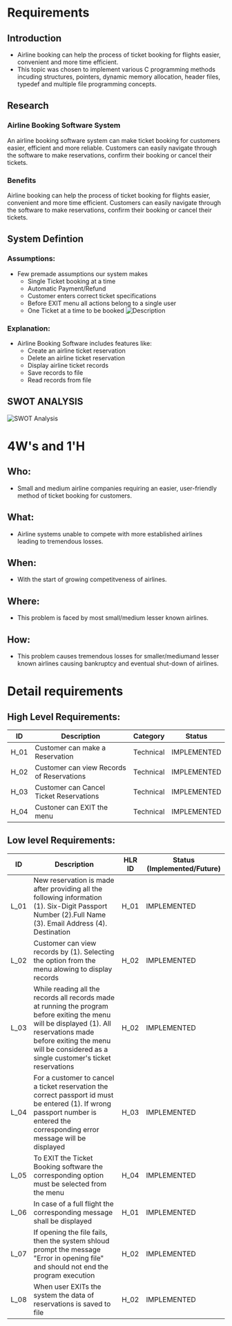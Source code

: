 # Requirements
## Introduction
 * Airline booking can help the process of ticket booking for flights easier, convenient and more time efficient.
 * This topic was chosen to implement various C programming methods incuding structures, pointers, dynamic memory allocation, header files, typedef and multiple file programming concepts.

## Research
### Airline Booking Software System 
An airline booking software system can make ticket booking for customers easier, efficient and more reliable. Customers can easily navigate through the software to make reservations, confirm their booking or cancel their tickets.


### Benefits
Airline booking can help the process of ticket booking for flights easier, convenient and more time efficient.
Customers can easily navigate through the software to make reservations, confirm their booking or cancel their tickets.


## System Defintion
### Assumptions:
* Few premade assumptions our system makes
    * Single Ticket booking at a time
    * Automatic Payment/Refund
    * Customer enters correct ticket specifications
    * Before EXIT menu all actions belong to a single user
    * One Ticket at a time to be booked
![Description](https://github.com/KarishmaSavant/LTTS_MiniProject/blob/main/1_Requirements/System.png)
### Explanation:
* Airline Booking Software includes features like:
    * Create an airline ticket reservation
    * Delete an airline ticket reservation
    * Display airline ticket records
    * Save records to file
    * Read records from file 
    
    


## SWOT ANALYSIS
![SWOT Analysis](https://github.com/KarishmaSavant/LTTS_MiniProject/blob/main/1_Requirements/SWOT%20Analysis.png)

# 4W&#39;s and 1&#39;H

## Who:
* Small and medium airline companies requiring an easier, user-friendly method of ticket booking for customers.

## What:
* Airline systems unable to compete with more established airlines leading to tremendous losses.

## When:
* With the start of growing competitveness of airlines.

## Where:
* This problem is faced by most small/medium lesser known airlines.

## How:
* This problem causes tremendous losses for smaller/mediumand lesser known airlines causing bankruptcy and eventual shut-down of airlines.

# Detail requirements
## High Level Requirements: 
| ID | Description | Category | Status | 
| ----- | ----- | ------- | ---------|
| H_01 | Customer can make a Reservation | Technical | IMPLEMENTED | 
| H_02 | Customer can view Records of Reservations | Technical |  IMPLEMENTED  |
| H_03 | Customer can Cancel Ticket Reservations| Technical |  IMPLEMENTED  |
| H_04 | Custoner can EXIT the menu | Technical |  IMPLEMENTED  |

##  Low level Requirements:

| ID | Description | HLR ID | Status (Implemented/Future) |
| ------ | --------- | ------ | ----- |
| L_01 | New reservation is made after providing all the following information (1). Six-Digit Passport Number (2).Full Name (3). Email Address (4). Destination| H_01 |  IMPLEMENTED  |
| L_02 | Customer can view records by (1). Selecting the option from the menu alowing to display records | H_02 |  IMPLEMENTED |
| L_03 | While reading all the records all records made at running the program before exiting the menu will be displayed (1). All reservations made before exiting the menu will be considered as a single customer's ticket reservations| H_02 |  IMPLEMENTED |
| L_04 | For a customer to cancel a ticket reservation the correct passport id must be entered (1). If wrong passport number is entered the corresponding error message will be displayed | H_03 |  IMPLEMENTED  |
| L_05 | To EXIT the Ticket Booking software the corresponding option must be selected from the menu | H_04 |  IMPLEMENTED  |
| L_06 | In case of a full flight the corresponding message shall be displayed | H_01 |  IMPLEMENTED  |
| L_07 | If opening the file fails, then the system shloud prompt the message "Error in opening file" and should not end the program execution | H_02|  IMPLEMENTED  |
| L_08 | When user EXITs the system the data of reservations is saved to file | H_02 |  IMPLEMENTED  |
